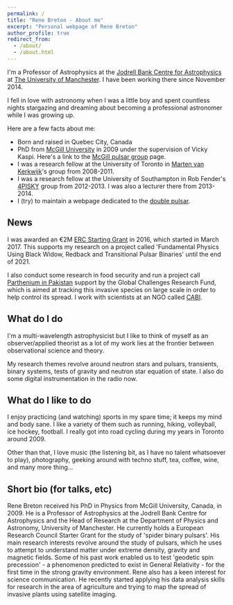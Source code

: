 ```yaml
---
permalink: /
title: "Rene Breton - About me"
excerpt: "Personal webpage of Rene Breton"
author_profile: true
redirect_from: 
  - /about/
  - /about.html
---
```


I'm a Professor of Astrophysics at the [Jodrell Bank Centre for Astrophysics](http://www.jb.man.ac.uk) at [The University of Manchester](http://www.manchester.ac.uk). I have been working there since November 2014.

I fell in love with astronomy when I was a little boy and spent countless nights stargazing and dreaming about becoming a professional astronomer while I was growing up.

Here are a few facts about me:

- Born and raised in Quebec City, Canada
- PhD from [McGill University](http://www.mcgill.ca) in 2009 under the supervision of Vicky Kaspi. Here's a link to the [McGill pulsar group](http://www.physics.mcgill.ca/~pulsar) page.
- I was a research fellow at the University of Toronto in [Marten van Kerkwijk](http://www.astro.utoronto.ca/~mhvk)'s group from 2008-2011.
- I was a research fellow at the University of Southampton in Rob Fender's [4PISKY](http://4pisky.org) group from 2012-2013. I was also a lecturer there from 2013-2014.
- I (try) to maintain a webpage dedicated to the [double pulsar](http://doublepulsar.renebreton.org).


News
------
I was awarded an €2M [ERC Starting Grant](https://erc.europa.eu) in 2016, which started in March 2017. This supports my research on a project called 'Fundamental Physics Using Black Widow, Redback and Transitional Pulsar Binaries' until the end of 2021.

I also conduct some research in food security and run a project call [Parthenium in Pakistan](https://www.cabi.org/projects/project/67109) support by the Global Challenges Research Fund, which is aimed at tracking this invasive species on large scale in order to help control its spread. I work with scientists at an NGO called [CABI](http://cabi.org).


What do I do
------
I'm a multi-wavelength astrophysicist but I like to think of myself as an observer/applied theorist as a lot of my work lies at the frontier between observational science and theory.

My research themes revolve around neutron stars and pulsars, transients, binary systems, tests of gravity and neutron star equation of state. I also do some digital instrumentation in the radio now.


What do I like to do
------
I enjoy practicing (and watching) sports in my spare time; it keeps my mind and body sane. I like a variety of them such as running, hiking, volleyball, ice hockey, football. I really got into road cycling during my years in Toronto around 2009.

Other than that, I love music (the listening bit, as I have no talent whatsoever to play), photography, geeking around with techno stuff, tea, coffee, wine, and many more thing...


Short bio (for talks, etc)
------
Rene Breton received his PhD in Physics from McGill University, Canada, in 2009. He is a Professor of Astrophysics at the Jodrell Bank Centre for Astrophysics and the Head of Research at the Department of Physics and Astronomy, University of Manchester. He currently holds a European Research Council Starter Grant for the study of 'spider binary pulsars'. His main research interests revolve around the study of pulsars, which he uses to attempt to understand matter under extreme density, gravity and magnetic fields. Some of his past work enabled us to test 'geodetic spin precession' - a phenomenon predicted to exist in General Relativity - for the first time in the strong gravity environment. Rene also has a keen interest for science communication. He recently started applying his data analysis skills for research in the area of agriculture and trying to map the spread of invasive plants using satellite imaging.
